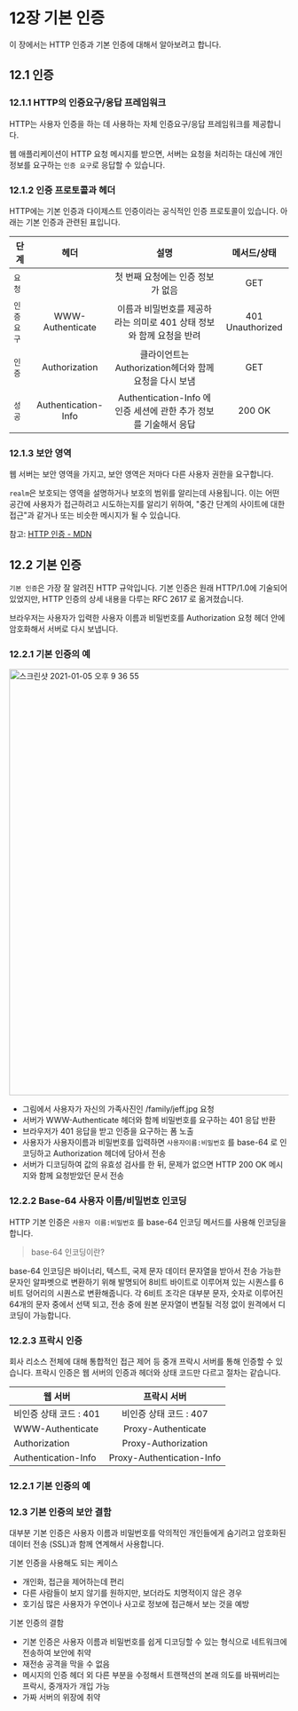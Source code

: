 # 12장 기본 인증 

이 장에서는 HTTP 인증과 기본 인증에 대해서 알아보려고 합니다.

## 12.1 인증

### 12.1.1 HTTP의 인증요구/응답 프레임워크

HTTP는 사용자 인증을 하는 데 사용하는 자체 인증요구/응답 프레임워크를 제공합니다.

웹 애플리케이션이 HTTP 요청 메시지를 받으면, 서버는 요청을 처리하는 대신에 개인 정보를 요구하는 ```인증 요구```로 응답할 수 있습니다.

### 12.1.2 인증 프로토콜과 헤더

HTTP에는 기본 인증과 다이제스트 인증이라는 공식적인 인증 프로토콜이 있습니다. 아래는 기본 인증과 관련된 표입니다.


| 단계 | 헤더 | 설명 | 메서드/상태 |
|---|:---:|:---:|:---:|
| `요청` | | 첫 번째 요청에는 인증 정보가 없음 | GET |
| `인증 요구` | WWW-Authenticate | 이름과 비밀번호를 제공하라는 의미로 401 상태 정보와 함께 요청을 반려 | 401 Unauthorized |
| `인증` | Authorization | 클라이언트는 Authorization헤더와 함께 요청을 다시 보냄 | GET |
| `성공` | Authentication-Info | Authentication-Info 에 인증 세션에 관한 추가 정보를 기술해서 응답 | 200 OK |

### 12.1.3 보안 영역

웹 서버는 보안 영역을 가지고, 보안 영역은 저마다 다른 사용자 권한을 요구합니다.

```realm```은 보호되는 영역을 설명하거나 보호의 범위를 알리는데 사용됩니다. 이는 어떤 공간에 사용자가 접근하려고 시도하는지를 알리기 위하여, "중간 단계의 사이트에 대한 접근"과 같거나 또는 비슷한 메시지가 될 수 있습니다.

참고: [HTTP 인증 - MDN](https://developer.mozilla.org/ko/docs/Web/HTTP/Authentication)


## 12.2 기본 인증

```기본 인증```은 가장 잘 알려진 HTTP 규악입니다. 기본 인증은 원래 HTTP/1.0에 기술되어 있었지만, HTTP 인증의 상세 내용을 다루는 RFC 2617 로 옮겨졌습니다.

브라우저는 사용자가 입력한 사용자 이름과 비밀번호를 Authorization 요청 헤더 안에 암호화해서 서버로 다시 보냅니다.

### 12.2.1 기본 인증의 예

<img width="768" alt="스크린샷 2021-01-05 오후 9 36 55" src="https://user-images.githubusercontent.com/29244798/103647170-33f42f00-4f9e-11eb-9fe0-22a7b93e29c8.png">

- 그림에서 사용자가 자신의 가족사진인 /family/jeff.jpg 요청
- 서버가 WWW-Authenticate 헤더와 함께 비밀번호를 요구하는 401 응답 반환
- 브라우저가 401 응답을 받고 인증을 요구하는 폼 노출
- 사용자가 사용자이름과 비밀번호를 입력하면 ```사용자이름:비밀번호``` 를 base-64 로 인코딩하고 Authorization 헤더에 담아서 전송
- 서버가 디코딩하여 값의 유효성 검사를 한 뒤, 문제가 없으면 HTTP 200 OK 메시지와 함께 요청받았던 문서 전송


### 12.2.2 Base-64 사용자 이름/비밀번호 인코딩

HTTP 기본 인증은 ```사용자 이름:비밀번호``` 를 base-64 인코딩 메서드를 사용해 인코딩을 합니다.

> base-64 인코딩이란?

base-64 인코딩은 바이너리, 텍스트, 국제 문자 데이터 문자열을 받아서 전송 가능한 문자인 알파벳으로 변환하기 위해 발명되어 8비트 바이트로 이루어져 있는 시퀀스를 6비트 덩어리의 시퀀스로 변환해줍니다.
각 6비트 조각은 대부분 문자, 숫자로 이루어진 64개의 문자 중에서 선택 되고, 전송 중에 원본 문자열이 변질될 걱정 없이 원격에서 디코딩이 가능합니다.


### 12.2.3 프락시 인증

회사 리소스 전체에 대해 통합적인 접근 제어 등 중개 프락시 서버를 통해 인증할 수 있습니다.
프락시 인증은 웹 서버의 인증과 헤더와 상태 코드만 다르고 절차는 같습니다.


| 웹 서버 | 프락시 서버 |
|---|:---:|
| 비인증 상태 코드 : 401 | 비인증 상태 코드 : 407 |
| WWW-Authenticate | Proxy-Authenticate |
| Authorization | Proxy-Authorization |
| Authentication-Info | Proxy-Authentication-Info |

### 12.2.1 기본 인증의 예

### 12.3 기본 인증의 보안 결함

대부분 기본 인증은 사용자 이름과 비밀번호를 악의적인 개인들에게 숨기려고 암호화된 데이터 전송 (SSL)과 함께 연계해서 사용합니다.

기본 인증을 사용해도 되는 케이스

- 개인화, 접근을 제어하는데 편리
- 다른 사람들이 보지 않기를 원하지만, 보더라도 치명적이지 않은 경우
- 호기심 많은 사용자가 우연이나 사고로 정보에 접근해서 보는 것을 예방

기본 인증의 결함

- 기본 인증은 사용자 이름과 비밀번호를 쉽게 디코딩할 수 있는 형식으로 네트워크에 전송하여 보안에 취약
- 재전송 공격을 막을 수 없음
- 메시지의 인증 헤더 외 다른 부분을 수정해서 트랜잭션의 본래 의도를 바꿔버리는 프락시, 중개자가 개입 가능
- 가짜 서버의 위장에 취약
